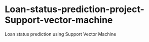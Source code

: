 # Loan-status-prediction-project-Support-vector-machine
Loan status prediction using Support Vector Machine
